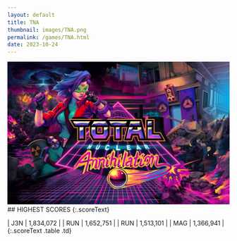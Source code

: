 ```yaml
---
layout: default
title: TNA
thumbnail: images/TNA.png
permalink: /games/TNA.html
date: 2023-10-24
---
```


<img src="../images/TNA.png" class="gameThumbnail img-fluid mx-auto align-middle">
## HIGHEST SCORES
{:.scoreText}

| J3N | 1,834,072 | 
| RUN | 1,652,751 | 
| RUN | 1,513,101 | 
| MAG | 1,366,941 | 
{:.scoreText .table .td}
